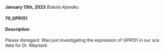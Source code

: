 **January 13th, 2023**
*Bukola Ajanaku*

#### 70_GPR151 ####

#### Description ####
Please disregard. Was just investigating the expression of GPR151 in our sce data for Dr. Maynard.
